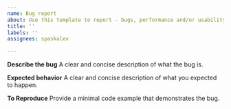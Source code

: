 ```yaml
---
name: Bug report
about: Use this template to report - bugs, performance and/or usability issues
title: ''
labels: ''
assignees: spaskalev

---
```


**Describe the bug**
A clear and concise description of what the bug is.

**Expected behavior**
A clear and concise description of what you expected to happen.

**To Reproduce**
Provide a minimal code example that demonstrates the bug.
